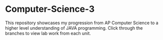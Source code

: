 # Computer-Science-3

This repository showcases my progression from AP Computer Science to a higher level understanding of JAVA programming. Click through the branches to view lab work from each unit.